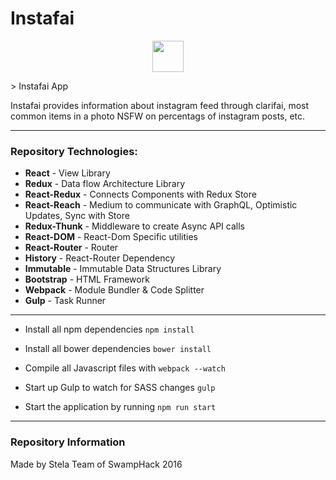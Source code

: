 # Instafai
<p align="center">
  <img align="center" src="assets/images/logo.svg" height="50"/>
</p>
> Instafai App

Instafai provides information about instagram feed through clarifai, most common items in a photo
NSFW on percentags of instagram posts, etc.

---
### Repository Technologies:
* __React__ - View Library
* __Redux__ - Data flow Architecture Library
* __React-Redux__ - Connects Components with Redux Store
* __React-Reach__ - Medium to communicate with GraphQL, Optimistic Updates, Sync with Store
* __Redux-Thunk__ - Middleware to create Async API calls
* __React-DOM__ - React-Dom Specific utilities
* __React-Router__ - Router
* __History__ - React-Router Dependency
* __Immutable__ - Immutable Data Structures Library
* __Bootstrap__ - HTML Framework
* __Webpack__ - Module Bundler & Code Splitter
* __Gulp__ - Task Runner

___
+ Install all npm dependencies `npm install`

+ Install all bower dependencies `bower install`

+ Compile all Javascript files with `webpack --watch`

+ Start up Gulp to watch for SASS changes `gulp`

+ Start the application by running `npm run start`

---
### Repository Information

Made by Stela Team of SwampHack 2016
